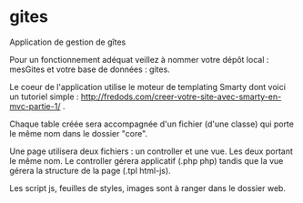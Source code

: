 gites
=====

Application de gestion de gîtes


Pour un fonctionnement adéquat veillez à nommer votre dépôt local : mesGites et votre base de données : gites.

Le coeur de l'application utilise le moteur de templating Smarty dont voici un tutoriel simple :
http://fredods.com/creer-votre-site-avec-smarty-en-mvc-partie-1/ .


Chaque table créée sera accompagnée d'un fichier (d'une classe) qui porte le même nom dans le dossier "core".

Une page utilisera deux fichiers : un controller et une vue. Les deux portant le même nom. Le controller gérera
applicatif (.php php) tandis que la vue gérera la structure de la page (.tpl html-js).

Les script js, feuilles de styles, images sont à ranger dans le dossier web.
